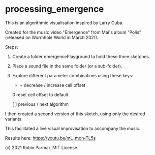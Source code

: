# processing_emergence

This is an algorithmic visualisation inspired by Larry Cuba.

Created for the music video "Emergence" from Mai's album "Polis"
(released on Wormhole World in March 2021). 

Steps:
1. Create a folder emergencePlayground to hold these three sketches.
2. Place a sound file in the same folder (or a sub-folder).
3. Explore different parameter combinations using these keys:
 
   - =    decrease / increase cell offset
   
   0      reset cell offset to default
   
   [ ]    previous / next algorithm

I then created a second version of this sketch, using only the desired variants.

This facilitated a live visual improvisation to accompany the music. 

Results here: https://youtu.be/mL_mon-TL5s

(c) 2021 Robin Parmar. MIT License.
